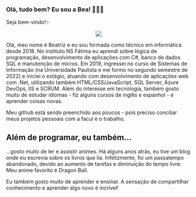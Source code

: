 ### Olá, tudo bem? Eu sou a Bea! 👩🏻‍💻
Seja bem-vindo!✨

<center><img src="https://github-readme-stats.vercel.app/api?username=BeaLou" /></center>

Olá, meu nome é Beatriz e eu sou formada como técnico em informática desde 2018.
No instituto NS Fátima eu aprendi sobre lógica de programação, desenvolvimento de aplicações com C#, banco de dados SQL e manutenção de micros.
Em 2019, ingressei no curso de Sistemas de Informação (na Universidade Paulista e me formo no segundo semestre de 2022) e iniciei o estágio, atuando com desenvolvimento de aplicações web com .Net, utilizando também HTML/CSS/JavaScript, SQL Server, Azure DevOps, IIS e SCRUM. 
Além do interesse em tecnologia, também gosto muito de estudar idiomas - fiz alguns cursos de inglês e espanhol - e aprender coisas novas.

Meu github está sendo preenchido aos poucos - pois preciso conciliar meus projetos pessoais com a facul e o trabalho.


## Além de programar, eu também...

...gosto muito de ler e assistir animes. Há alguns anos atrás, eu tive um blog onde eu escrevia sobre os livros que lia. Infelizmente, foi um passatempo abandonado, devido ao aumento de tarefas e diminuição do tempo livre. Meu anime favorito é Dragon Ball.

Eu também gosto muito de aprender e ensinar. A sensação de compartilhar conhecimento e aprender algo novo é incrível!
